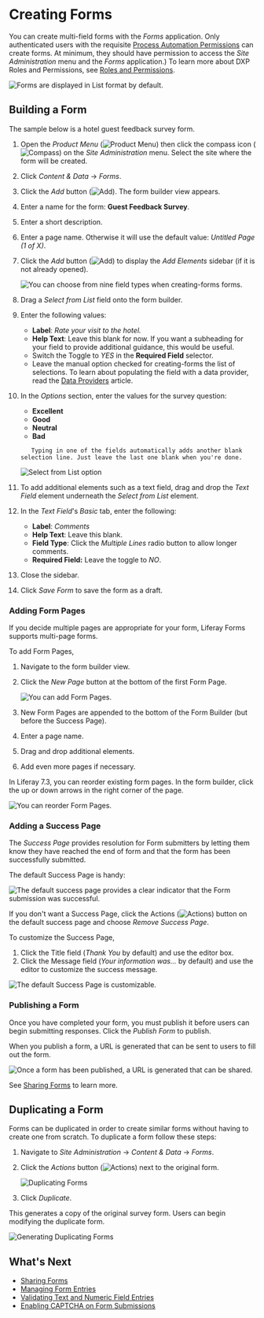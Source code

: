 # Creating Forms

You can create multi-field forms with the _Forms_ application. Only authenticated users with the requisite [Process Automation Permissions](./forms-permissions-reference.md) can create forms. At minimum, they should have permission to access the _Site Administration_ menu and the _Forms_ application.) To learn more about DXP Roles and Permissions, see [Roles and Permissions](../../../users-and-permissions/roles-and-permissions/understanding-roles-and-permissions.md).

![Forms are displayed in List format by default.](./creating-forms/images/01.png)

## Building a Form

The sample below is a hotel guest feedback survey form.

1. Open the _Product Menu_ (![Product Menu](../../../images/icon-product-menu.png)) then click the compass icon (![Compass](../../../images/icon-compass.png)) on the _Site Administration_ menu. Select the site where the form will be created.
1. Click _Content & Data_  &rarr; _Forms_.
1. Click the _Add_ button (![Add](../../../images/icon-add.png)). The form builder view appears.
1. Enter a name for the form: **Guest Feedback Survey**.
1. Enter a short description.
1. Enter a page name. Otherwise it will use the default value: _Untitled Page (1 of X)_.
1. Click the _Add_ button (![Add](../../../images/icon-add.png)) to display the _Add Elements_ sidebar (if it is not already opened).

    ![You can choose from nine field types when creating-forms forms.](./creating-forms/images/02.png)

1. Drag a _Select from List_ field onto the form builder.
1. Enter the following values:

    * **Label**: _Rate your visit to the hotel._
    * **Help Text**: Leave this blank for now. If you want a subheading for your field to provide additional guidance, this would be useful.
    * Switch the Toggle to _YES_ in the **Required Field** selector.
    * Leave the manual option checked for creating-forms the list of selections. To learn about populating the field with a data provider, read the [Data Providers](../data-providers/using-the-rest-data-provider-to-populate-form-options.md) article.

1. In the _Options_ section, enter the values for the survey question:

    * **Excellent**
    * **Good**
    * **Neutral**
    * **Bad**

    ```note::
       Typing in one of the fields automatically adds another blank selection line. Just leave the last one blank when you're done.
    ```

    ![Select from List option](./creating-forms/images/03.png)

1. To add additional elements such as a text field, drag and drop the _Text Field_ element underneath the _Select from List_ element.
1. In the _Text Field_'s _Basic_ tab, enter the following:

    * **Label**: *Comments*
    * **Help Text**: Leave this blank.
    * **Field Type**: Click the _Multiple Lines_ radio button to allow longer comments.
    * **Required Field:** Leave the toggle to _NO_.

1. Close the sidebar.
1. Click _Save Form_ to save the form as a draft.

### Adding Form Pages

If you decide multiple pages are appropriate for your form, Liferay Forms supports multi-page forms.

To add Form Pages,

1. Navigate to the form builder view.
1. Click the _New Page_ button at the bottom of the first Form Page.

    ![You can add Form Pages.](./creating-forms/images/06.png)

1. New Form Pages are appended to the bottom of the Form Builder (but before the Success Page).
1. Enter a page name.
1. Drag and drop additional elements.
1. Add even more pages if necessary.

In Liferay 7.3, you can reorder existing form pages. In the form builder, click the up or down arrows in the right corner of the page.

![You can reorder Form Pages.](./creating-forms/images/13.png)

### Adding a Success Page

The _Success Page_ provides resolution for Form submitters by letting them know they have reached the end of form and that the form has been successfully submitted.

The default Success Page is handy:

![The default success page provides a clear indicator that the Form submission was successful.](./creating-forms/images/08.png)

If you don't want a Success Page, click the Actions (![Actions](../../../images/icon-actions.png)) button on the default success page and choose _Remove Success Page_.

To customize the Success Page,

1. Click the Title field (_Thank You_ by default) and use the editor box.
1. Click the Message field (_Your information was..._ by default) and use the editor to customize the success message.

![The default Success Page is customizable.](./creating-forms/images/12.png)

### Publishing a Form

Once you have completed your form, you must publish it before users can begin submitting responses. Click the _Publish Form_ to publish.

When you publish a form, a URL is generated that can be sent to users to fill out the form.

![Once a form has been published, a URL is generated that can be shared.](creating-forms/images/11.png)

See [Sharing Forms](../sharing-forms-and-managing-submissions/sharing-forms.md) to learn more.

## Duplicating a Form

Forms can be duplicated in order to create similar forms without having to create one from scratch. To duplicate a form follow these steps:

1. Navigate to _Site Administration_ &rarr; _Content & Data_ &rarr; _Forms_.
1. Click the _Actions_ button (![Actions](../../../images/icon-actions.png)) next to the original form.

    ![Duplicating Forms](./creating-forms/images/10.png)

1. Click _Duplicate_.

This generates a copy of the original survey form. Users can begin modifying the duplicate form.

![Generating Duplicating Forms](./creating-forms/images/05.png)

## What's Next

* [Sharing Forms](../sharing-forms-and-managing-submissions/sharing-forms.md)
* [Managing Form Entries](../sharing-forms-and-managing-submissions/managing-form-entries.md)
* [Validating Text and Numeric Field Entries](./validating-text-and-numeric-field-entries.md)
* [Enabling CAPTCHA on Form Submissions](../sharing-forms-and-managing-submissions/enabling-captcha-on-form-submissions.md)
